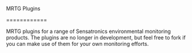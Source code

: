 MRTG Plugins

============



MRTG plugins for a range of Sensatronics environmental monitoring products. The plugins are no longer in development, but feel free to fork if you can make use of them for your own monitoring efforts.
